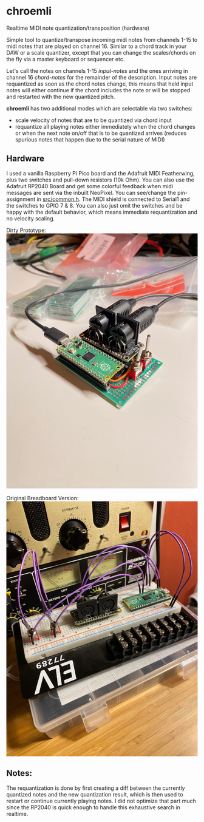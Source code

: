 # chroemli
Realtime MIDI note quantization/transposition (hardware)

Simple tool to quantize/transpose incoming midi notes from channels 1-15 to midi notes that are played on channel 16. 
Similar to a chord track in your DAW or a scale quantizer, except that you can change the scales/chords on the fly via a master keyboard or sequencer etc.

Let's call the notes on channels 1-15 *input-notes* and the ones arriving in channel 16 *chord-notes* for the remainder of the description.
Input notes are requantized as soon as the chord notes change, this means that held input notes will either continue if the chord includes the note or will be stopped and restarted with the new quantized pitch.

**chroemli** has two additional modes which are selectable via two switches:
  * scale velocity of notes that are to be quantized via chord input 
  * requantize all playing notes either immediately when the chord changes or when the next note on/off that is to be quantized arrives (reduces spurious notes that happen due to the serial nature of MIDI)

## Hardware

I used a vanilla Raspberry Pi Pico board and the Adafruit MIDI Featherwing, plus two switches and pull-down resistors (10k Ohm). You can also use the Adafruit RP2040 Board and get some colorful feedback when midi messages are sent via the inbuilt NeoPixel.
You can see/change the pin-assignment in [src/common.h](https://github.com/lodsb/chroemli/blob/master/src/common.h). The MIDI shield is connected to Serial1 and the switches to GPIO 7 & 8. You can also just omit the switches and be happy with the default behavior, which means immediate requantization and no velocity scaling.

Dirty Prototype:
![Alt text](doc/prototype.jpg?raw=true "Prototype")

Original Breadboard Version:
![Alt text](doc/breadboard.jpg?raw=true "Breadboard")

## Notes:
The requantization is done by first creating a diff between the currently quantized notes and the new quantization result, which is then used to
restart or continue currently playing notes. I did not optimize that part much since the RP2040 is quick enough to handle this exhaustive search in realtime.